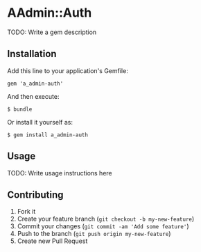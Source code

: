 # AAdmin::Auth

TODO: Write a gem description

## Installation

Add this line to your application's Gemfile:

    gem 'a_admin-auth'

And then execute:

    $ bundle

Or install it yourself as:

    $ gem install a_admin-auth

## Usage

TODO: Write usage instructions here

## Contributing

1. Fork it
2. Create your feature branch (`git checkout -b my-new-feature`)
3. Commit your changes (`git commit -am 'Add some feature'`)
4. Push to the branch (`git push origin my-new-feature`)
5. Create new Pull Request
